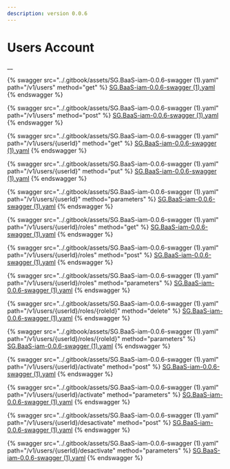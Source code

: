 ```yaml
---
description: version 0.0.6
---
```


# Users Account

__

{% swagger src="../.gitbook/assets/SG.BaaS-iam-0.0.6-swagger (1).yaml" path="/v1/users" method="get" %}
[SG.BaaS-iam-0.0.6-swagger (1).yaml](<../.gitbook/assets/SG.BaaS-iam-0.0.6-swagger (1).yaml>)
{% endswagger %}

{% swagger src="../.gitbook/assets/SG.BaaS-iam-0.0.6-swagger (1).yaml" path="/v1/users" method="post" %}
[SG.BaaS-iam-0.0.6-swagger (1).yaml](<../.gitbook/assets/SG.BaaS-iam-0.0.6-swagger (1).yaml>)
{% endswagger %}

{% swagger src="../.gitbook/assets/SG.BaaS-iam-0.0.6-swagger (1).yaml" path="/v1/users/{userId}" method="get" %}
[SG.BaaS-iam-0.0.6-swagger (1).yaml](<../.gitbook/assets/SG.BaaS-iam-0.0.6-swagger (1).yaml>)
{% endswagger %}

{% swagger src="../.gitbook/assets/SG.BaaS-iam-0.0.6-swagger (1).yaml" path="/v1/users/{userId}" method="put" %}
[SG.BaaS-iam-0.0.6-swagger (1).yaml](<../.gitbook/assets/SG.BaaS-iam-0.0.6-swagger (1).yaml>)
{% endswagger %}

{% swagger src="../.gitbook/assets/SG.BaaS-iam-0.0.6-swagger (1).yaml" path="/v1/users/{userId}" method="parameters" %}
[SG.BaaS-iam-0.0.6-swagger (1).yaml](<../.gitbook/assets/SG.BaaS-iam-0.0.6-swagger (1).yaml>)
{% endswagger %}

{% swagger src="../.gitbook/assets/SG.BaaS-iam-0.0.6-swagger (1).yaml" path="/v1/users/{userId}/roles" method="get" %}
[SG.BaaS-iam-0.0.6-swagger (1).yaml](<../.gitbook/assets/SG.BaaS-iam-0.0.6-swagger (1).yaml>)
{% endswagger %}

{% swagger src="../.gitbook/assets/SG.BaaS-iam-0.0.6-swagger (1).yaml" path="/v1/users/{userId}/roles" method="post" %}
[SG.BaaS-iam-0.0.6-swagger (1).yaml](<../.gitbook/assets/SG.BaaS-iam-0.0.6-swagger (1).yaml>)
{% endswagger %}

{% swagger src="../.gitbook/assets/SG.BaaS-iam-0.0.6-swagger (1).yaml" path="/v1/users/{userId}/roles" method="parameters" %}
[SG.BaaS-iam-0.0.6-swagger (1).yaml](<../.gitbook/assets/SG.BaaS-iam-0.0.6-swagger (1).yaml>)
{% endswagger %}

{% swagger src="../.gitbook/assets/SG.BaaS-iam-0.0.6-swagger (1).yaml" path="/v1/users/{userId}/roles/{roleId}" method="delete" %}
[SG.BaaS-iam-0.0.6-swagger (1).yaml](<../.gitbook/assets/SG.BaaS-iam-0.0.6-swagger (1).yaml>)
{% endswagger %}

{% swagger src="../.gitbook/assets/SG.BaaS-iam-0.0.6-swagger (1).yaml" path="/v1/users/{userId}/roles/{roleId}" method="parameters" %}
[SG.BaaS-iam-0.0.6-swagger (1).yaml](<../.gitbook/assets/SG.BaaS-iam-0.0.6-swagger (1).yaml>)
{% endswagger %}

{% swagger src="../.gitbook/assets/SG.BaaS-iam-0.0.6-swagger (1).yaml" path="/v1/users/{userId}/activate" method="post" %}
[SG.BaaS-iam-0.0.6-swagger (1).yaml](<../.gitbook/assets/SG.BaaS-iam-0.0.6-swagger (1).yaml>)
{% endswagger %}

{% swagger src="../.gitbook/assets/SG.BaaS-iam-0.0.6-swagger (1).yaml" path="/v1/users/{userId}/activate" method="parameters" %}
[SG.BaaS-iam-0.0.6-swagger (1).yaml](<../.gitbook/assets/SG.BaaS-iam-0.0.6-swagger (1).yaml>)
{% endswagger %}

{% swagger src="../.gitbook/assets/SG.BaaS-iam-0.0.6-swagger (1).yaml" path="/v1/users/{userId}/desactivate" method="post" %}
[SG.BaaS-iam-0.0.6-swagger (1).yaml](<../.gitbook/assets/SG.BaaS-iam-0.0.6-swagger (1).yaml>)
{% endswagger %}

{% swagger src="../.gitbook/assets/SG.BaaS-iam-0.0.6-swagger (1).yaml" path="/v1/users/{userId}/desactivate" method="parameters" %}
[SG.BaaS-iam-0.0.6-swagger (1).yaml](<../.gitbook/assets/SG.BaaS-iam-0.0.6-swagger (1).yaml>)
{% endswagger %}
